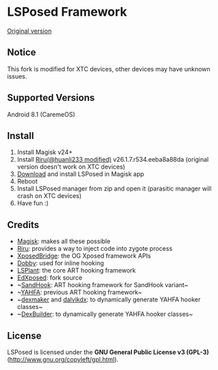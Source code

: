 # LSPosed Framework
[Original version](https://github.com/LSPosed/LSPosed)
## Notice

This fork is modified for XTC devices, other devices may have unknown issues.

## Supported Versions

Android 8.1 (CaremeOS)

## Install

1. Install Magisk v24+
2. Install [Riru(@huanli233 modified)](https://github.com/huanli233/Riru-XTC-8.1/releases/tag/v26.1.7.Careme) v26.1.7.r534.eeba8a88da (original version doesn't work on XTC devices)
3. [Download](#download) and install LSPosed in Magisk app
4. Reboot
5. Install LSPosed manager from zip and open it (parasitic manager will crash on XTC devices)
6. Have fun :)

## Credits 

- [Magisk](https://github.com/topjohnwu/Magisk/): makes all these possible
- [Riru](https://github.com/RikkaApps/Riru): provides a way to inject code into zygote process
- [XposedBridge](https://github.com/rovo89/XposedBridge): the OG Xposed framework APIs
- [Dobby](https://github.com/jmpews/Dobby): used for inline hooking
- [LSPlant](https://github.com/LSPosed/LSPlant): the core ART hooking framework
- [EdXposed](https://github.com/ElderDrivers/EdXposed): fork source
- ~[SandHook](https://github.com/ganyao114/SandHook/): ART hooking framework for SandHook variant~
- ~[YAHFA](https://github.com/rk700/YAHFA): previous ART hooking framework~
- ~[dexmaker](https://github.com/linkedin/dexmaker) and [dalvikdx](https://github.com/JakeWharton/dalvik-dx): to dynamically generate YAHFA hooker classes~
- ~[DexBuilder](https://github.com/LSPosed/DexBuilder): to dynamically generate YAHFA hooker classes~

## License

LSPosed is licensed under the **GNU General Public License v3 (GPL-3)** (http://www.gnu.org/copyleft/gpl.html).
